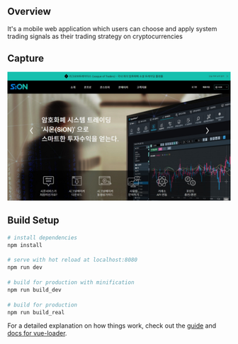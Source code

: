 ## Overview

It's a mobile web application which users can choose and apply system trading signals as their trading strategy on cryptocurrencies

## Capture

<p align="center">
  <img src="capture/autoTrading_web.png" alt="autoTrading_web" width="800"> 
</p>


## Build Setup

``` bash
# install dependencies
npm install

# serve with hot reload at localhost:8080
npm run dev

# build for production with minification
npm run build_dev

# build for production
npm run build_real
```

For a detailed explanation on how things work, check out the [guide](http://vuejs-templates.github.io/webpack/) and [docs for vue-loader](http://vuejs.github.io/vue-loader).
